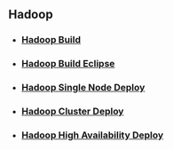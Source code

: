 ## Hadoop

* ### [Hadoop Build](hadoop-build.md)

* ### [Hadoop Build Eclipse](hadoop-build-eclipse.md)

* ### [Hadoop Single Node Deploy](hadoop-deploy-single.md)

* ### [Hadoop Cluster Deploy](hadoop-deploy-cluster.md)

* ### [Hadoop High Availability Deploy](hadoop-deploy-ha.md)


